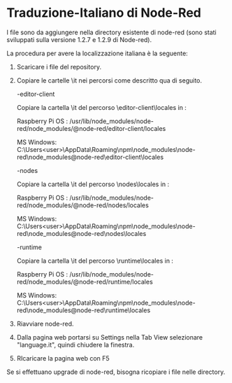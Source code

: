 # Traduzione-Italiano di Node-Red
 I file sono da aggiungere nella directory esistente di node-red (sono stati sviluppati sulla versione 1.2.7 e 1.2.9 di Node-red).
  
 La procedura per avere la localizzazione italiana è la seguente: 
 
 1. Scaricare i file del repository.

 2. Copiare le cartelle \it nei percorsi come descritto qua di seguito.
 
     -editor-client

      Copiare la cartella \it del percorso \editor-client\locales in :

      Raspberry Pi OS :    /usr/lib/node_modules/node-red/node_modules/@node-red/editor-client/locales

      MS Windows:        C:\Users\<user>\AppData\Roaming\npm\node_modules\node-red\node_modules@node-red\editor-client\locales

    -nodes

      Copiare la cartella \it del percorso \nodes\locales in :

      Raspberry Pi OS :    /usr/lib/node_modules/node-red/node_modules/@node-red/nodes/locales

      MS Windows:        C:\Users\<user>\AppData\Roaming\npm\node_modules\node-red\node_modules@node-red\nodes\locales

    -runtime

      Copiare la cartella \it del percorso \runtime\locales in :

      Raspberry Pi OS :    /usr/lib/node_modules/node-red/node_modules/@node-red/runtime/locales

      MS Windows:        C:\Users\<user>\AppData\Roaming\npm\node_modules\node-red\node_modules@node-red\runtime\locales
 
 3. Riavviare node-red.
 4. Dalla pagina web portarsi su Settings nella Tab View selezionare "language.it", quindi chiudere la finestra.
 5. RIcaricare la pagina web con F5


Se si effettuano upgrade di node-red, bisogna ricopiare i file nelle directory.


